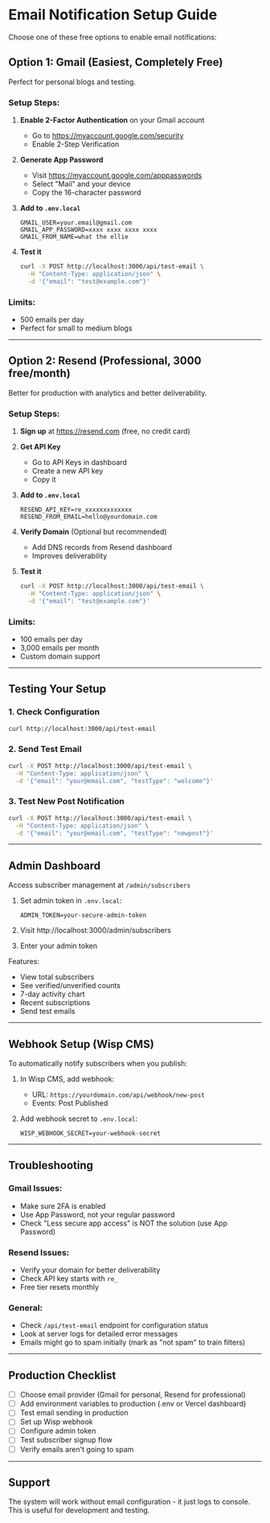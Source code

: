 # Email Notification Setup Guide

Choose one of these free options to enable email notifications:

## Option 1: Gmail (Easiest, Completely Free)

Perfect for personal blogs and testing.

### Setup Steps:

1. **Enable 2-Factor Authentication** on your Gmail account
   - Go to https://myaccount.google.com/security
   - Enable 2-Step Verification

2. **Generate App Password**
   - Visit https://myaccount.google.com/apppasswords
   - Select "Mail" and your device
   - Copy the 16-character password

3. **Add to `.env.local`**
   ```env
   GMAIL_USER=your.email@gmail.com
   GMAIL_APP_PASSWORD=xxxx xxxx xxxx xxxx
   GMAIL_FROM_NAME=what the ellie
   ```

4. **Test it**
   ```bash
   curl -X POST http://localhost:3000/api/test-email \
     -H "Content-Type: application/json" \
     -d '{"email": "test@example.com"}'
   ```

### Limits:
- 500 emails per day
- Perfect for small to medium blogs

---

## Option 2: Resend (Professional, 3000 free/month)

Better for production with analytics and better deliverability.

### Setup Steps:

1. **Sign up** at https://resend.com (free, no credit card)

2. **Get API Key**
   - Go to API Keys in dashboard
   - Create a new API key
   - Copy it

3. **Add to `.env.local`**
   ```env
   RESEND_API_KEY=re_xxxxxxxxxxxxx
   RESEND_FROM_EMAIL=hello@yourdomain.com
   ```

4. **Verify Domain** (Optional but recommended)
   - Add DNS records from Resend dashboard
   - Improves deliverability

5. **Test it**
   ```bash
   curl -X POST http://localhost:3000/api/test-email \
     -H "Content-Type: application/json" \
     -d '{"email": "test@example.com"}'
   ```

### Limits:
- 100 emails per day
- 3,000 emails per month
- Custom domain support

---

## Testing Your Setup

### 1. Check Configuration
```bash
curl http://localhost:3000/api/test-email
```

### 2. Send Test Email
```bash
curl -X POST http://localhost:3000/api/test-email \
  -H "Content-Type: application/json" \
  -d '{"email": "your@email.com", "testType": "welcome"}'
```

### 3. Test New Post Notification
```bash
curl -X POST http://localhost:3000/api/test-email \
  -H "Content-Type: application/json" \
  -d '{"email": "your@email.com", "testType": "newpost"}'
```

---

## Admin Dashboard

Access subscriber management at `/admin/subscribers`

1. Set admin token in `.env.local`:
   ```env
   ADMIN_TOKEN=your-secure-admin-token
   ```

2. Visit http://localhost:3000/admin/subscribers

3. Enter your admin token

Features:
- View total subscribers
- See verified/unverified counts
- 7-day activity chart
- Recent subscriptions
- Send test emails

---

## Webhook Setup (Wisp CMS)

To automatically notify subscribers when you publish:

1. In Wisp CMS, add webhook:
   - URL: `https://yourdomain.com/api/webhook/new-post`
   - Events: Post Published

2. Add webhook secret to `.env.local`:
   ```env
   WISP_WEBHOOK_SECRET=your-webhook-secret
   ```

---

## Troubleshooting

### Gmail Issues:
- Make sure 2FA is enabled
- Use App Password, not your regular password
- Check "Less secure app access" is NOT the solution (use App Password)

### Resend Issues:
- Verify your domain for better deliverability
- Check API key starts with `re_`
- Free tier resets monthly

### General:
- Check `/api/test-email` endpoint for configuration status
- Look at server logs for detailed error messages
- Emails might go to spam initially (mark as "not spam" to train filters)

---

## Production Checklist

- [ ] Choose email provider (Gmail for personal, Resend for professional)
- [ ] Add environment variables to production (.env or Vercel dashboard)
- [ ] Test email sending in production
- [ ] Set up Wisp webhook
- [ ] Configure admin token
- [ ] Test subscriber signup flow
- [ ] Verify emails aren't going to spam

---

## Support

The system will work without email configuration - it just logs to console.
This is useful for development and testing.